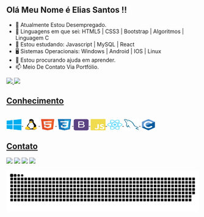## Olá Meu Nome é Elias Santos !!

- 🔭 Atualmente Estou Desempregado.
- 🌱 Linguagens em que sei: HTML5 | CSS3 | Bootstrap | Algoritmos | Linguagem C
- 📖 Estou estudando: Javascript | MySQL | React
- 🖥️ Sistemas Operacionais: Windows | Android | IOS | Linux 
- 🤔 Estou procurando ajuda em aprender.
- 📫 Meio De Contato Via Portfólio.

<div>
  <a href="https://github.com/Dolias18">
  <img height="172em" src="https://github-readme-stats.vercel.app/api?username=Dolias18&show_icons=true&theme=dark&include_all_commits=true&count_private=true"/>
  <img height="172em" src="https://github-readme-stats.vercel.app/api/top-langs/?username=Dolias18&layout=compact&langs_count=16&theme=dark"/>
</div>
  
## Conhecimento
<div style="display: inline_block"><br>
  <img align="center" alt="Elias-Windows" height="30" width="40" src="https://github.com/devicons/devicon/blob/master/icons/windows8/windows8-original.svg">
  <img align="center" alt="Elias-Linux" height="30" width="40" src="https://github.com/devicons/devicon/blob/master/icons/linux/linux-original.svg">
  <img align="center" alt="Elias-HTML" height="30" width="40" src="https://raw.githubusercontent.com/devicons/devicon/master/icons/html5/html5-original.svg">
  <img align="center" alt="Elias-CSS" height="30" width="40" src="https://raw.githubusercontent.com/devicons/devicon/master/icons/css3/css3-original.svg">
  <img align="center" alt="Elias-boot" height="30" width="40" src="https://github.com/devicons/devicon/blob/master/icons/bootstrap/bootstrap-plain.svg">
  <img align="center" alt="Elias-Js" height="30" width="40" src="https://raw.githubusercontent.com/devicons/devicon/master/icons/javascript/javascript-plain.svg">
  <img align="center" alt="Elias-React" height="30" width="40" src="https://raw.githubusercontent.com/devicons/devicon/master/icons/react/react-original.svg">
  <img align="center" alt="Elias-mysql" height="30" width="40" src="https://github.com/devicons/devicon/blob/master/icons/mysql/mysql-original.svg">
  <img align="center" alt="Elias-C" height="30" width="40" src="https://github.com/devicons/devicon/blob/master/icons/c/c-original.svg">
</div>
  
## Contato
  
<div>
  <a href="https://instagram.com/dolias20002" target="_blank"><img src="https://img.shields.io/badge/-Instagram-%23E4405F?style=for-the-badge&logo=instagram&logoColor=white" target="_blank"></a>
  <a href="https://eliassantos.netlify.app/" target="_blank"><img src="https://img.shields.io/badge/Blogger-FF5722?style=for-the-badge&logo=blogger&logoColor=white" target="_blank"></a>   
  <a href = "mailto:contato@santosdejesus96@gmail.com"><img src="https://img.shields.io/badge/Gmail-D14836?style=for-the-badge&logo=gmail&logoColor=white" target="_blank"></a>
  <a href="https://www.linkedin.com/in/elias-santos-6626501a8" target="_blank"><img src="https://img.shields.io/badge/-LinkedIn-%230077B5?style=for-the-badge&logo=linkedin&logoColor=white" target="_blank"></a>   
</div>
  
![Snake animation](https://github.com/Dolias18/Dolias18/blob/main/snake.svg)
